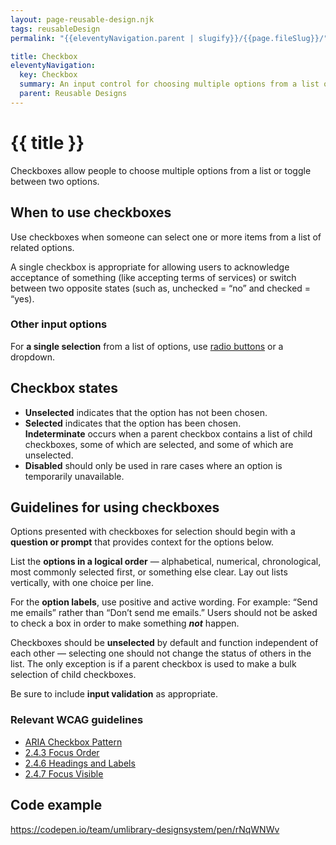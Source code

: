 ```yaml
---
layout: page-reusable-design.njk
tags: reusableDesign
permalink: "{{eleventyNavigation.parent | slugify}}/{{page.fileSlug}}/"

title: Checkbox
eleventyNavigation:
  key: Checkbox
  summary: An input control for choosing multiple options from a list or toggle between two options.
  parent: Reusable Designs
---
```


# {{ title }}

Checkboxes allow people to choose multiple options from a list or toggle between two options.

## When to use checkboxes

Use checkboxes when someone can select one or more items from a list of related options.

A single checkbox is appropriate for allowing users to acknowledge acceptance of something (like accepting terms of services) or switch between two opposite states (such as, unchecked \= “no” and checked \= “yes).

### Other input options

For **a single selection** from a list of options, use [radio buttons](/reusable-designs/radio-button/) or a dropdown.

## Checkbox states

* **Unselected** indicates that the option has not been chosen.  
* **Selected** indicates that the option has been chosen.  
  **Indeterminate** occurs when a parent checkbox contains a list of child checkboxes, some of which are selected, and some of which are unselected.  
* **Disabled** should only be used in rare cases where an option is temporarily unavailable.

## Guidelines for using checkboxes

Options presented with checkboxes for selection should begin with a **question or prompt** that provides context for the options below.

List the **options in a logical order** — alphabetical, numerical, chronological, most commonly selected first, or something else clear. Lay out lists vertically, with one choice per line.

For the **option labels**, use positive and active wording. For example: “Send me emails” rather than “Don’t send me emails.” Users should not be asked to check a box in order to make something ***not*** happen.

Checkboxes should be **unselected** by default and function independent of each other — selecting one should not change the status of others in the list. The only exception is if a parent checkbox is used to make a bulk selection of child checkboxes.

Be sure to include **input validation** as appropriate.

### Relevant WCAG guidelines

* [ARIA Checkbox Pattern](https://www.w3.org/WAI/ARIA/apg/patterns/checkbox/)  
* [2.4.3 Focus Order](https://www.w3.org/WAI/WCAG22/Understanding/focus-order)  
* [2.4.6 Headings and Labels](https://www.w3.org/WAI/WCAG22/Understanding/headings-and-labels)  
* [2.4.7 Focus Visible](https://www.w3.org/WAI/WCAG22/Understanding/focus-visible)

## Code example

https://codepen.io/team/umlibrary-designsystem/pen/rNqWNWv
